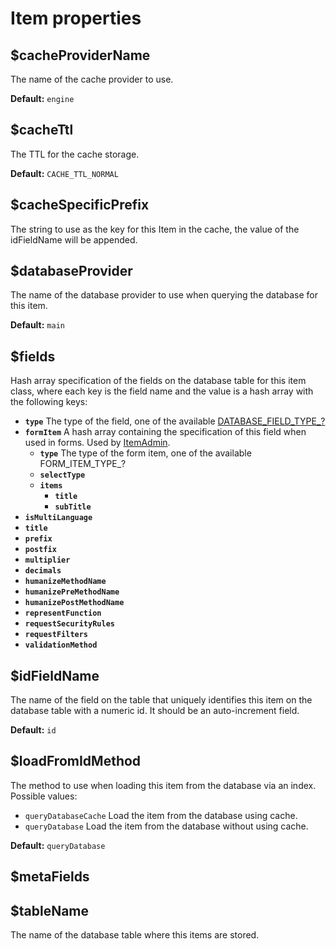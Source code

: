 # Item properties

## $cacheProviderName <a id="cacheprovidername"></a>

The name of the cache provider to use.

**Default:** `engine`

## $cacheTtl

The TTL for the cache storage.

**Default:** `CACHE_TTL_NORMAL`

## $cacheSpecificPrefix <a id="cachespecificprefix"></a>

The string to use as the key for this Item in the cache, the value of the idFieldName will be appended.

## $databaseProvider <a id="databaseprovider"></a>

The name of the database provider to use when querying the database for this item.

**Default:** `main`

## $fields <a id="fields"></a>

Hash array specification of the fields on the database table for this item class, where each key is the field name and the value is a hash array with the following keys:

* **`type`** The type of the field, one of the available [DATABASE\_FIELD\_TYPE\_?](../../core-modules/database.md#constants)
* **`formItem`** A hash array containing the specification of this field when used in forms. Used by [ItemAdmin](../../core-modules/itemadmin.md).
  * **`type`** The type of the form item, one of the available FORM\_ITEM\_TYPE\_?
  * **`selectType`**
  * **`items`**
    * **`title`**
    * **`subTitle`**
* **`isMultiLanguage`**
* **`title`**
* **`prefix`**
* **`postfix`**
* **`multiplier`**
* **`decimals`**
* **`humanizeMethodName`**
* **`humanizePreMethodName`**
* **`humanizePostMethodName`**
* **`representFunction`**
* **`requestSecurityRules`**
* **`requestFilters`**
* **`validationMethod`**

## $idFieldName <a id="idfieldname"></a>

The name of the field on the table that uniquely identifies this item on the database table with a numeric id. It should be an auto-increment field.

**Default:** `id`

## $loadFromIdMethod <a id="loadfromidmethod"></a>

The method to use when loading this item from the database via an index. Possible values:

* `queryDatabaseCache` Load the item from the database using cache.
* `queryDatabase` Load the item from the database without using cache.

**Default:** `queryDatabase`

## $metaFields <a id="metafields"></a>



## $tableName <a id="tablename"></a>

The name of the database table where this items are stored.





